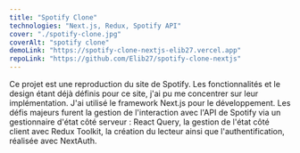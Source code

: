 ```yaml
---
title: "Spotify Clone"
technologies: "Next.js, Redux, Spotify API"
cover: "./spotify-clone.jpg"
coverAlt: "spotify clone"
demoLink: "https://spotify-clone-nextjs-elib27.vercel.app"
repoLink: "https://github.com/Elib27/spotify-clone-nextjs"
---
```


Ce projet est une reproduction du site de Spotify. Les fonctionnalités et le design étant déjà définis pour ce site, j'ai pu me concentrer sur leur implémentation. J'ai utilisé le framework Next.js pour le développement. Les défis majeurs furent la gestion de l'interaction avec l'API de Spotify via un gestionnaire d'état côté serveur : React Query, la gestion de l'état côté client avec Redux Toolkit, la création du lecteur ainsi que l'authentification, réalisée avec NextAuth.